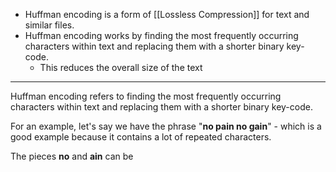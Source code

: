 - Huffman encoding is a form of [[Lossless Compression]] for text and similar files.
- Huffman encoding works by finding the most frequently occurring characters within text and replacing them with a shorter binary key-code. 
	- This reduces the overall size of the text

-----

Huffman encoding refers to finding the most frequently occurring characters within text and replacing them with a shorter binary key-code.  

For an example, let's say we have the phrase "**no pain no gain**" - which is a good example because it contains a lot of repeated characters.

The pieces **no** and **ain** can be 